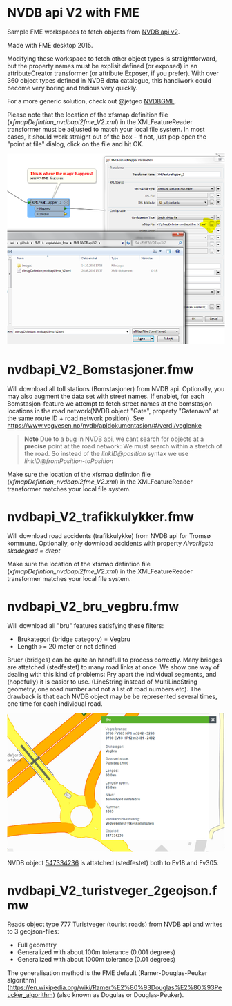 NVDB api V2 with FME
===============
Sample FME workspaces to fetch objects from [NVDB api v2](https://www.vegvesen.no/nvdb/apidokumentasjon/). 

Made with FME desktop 2015.

Modifying these workspace to fetch other object types is straightforward, but the property names must be explisit defined (or exposed) in an attributeCreator transformer (or attribute Exposer, if you prefer). With over 360 object types defined in NVDB data catalogue, this handiwork could become very boring and tedious very quickly. 

For a more generic solution, check out @jetgeo [NVDBGML](https://github.com/jetgeo/NVDBGML/tree/master/FME). 

Please note that the location of the xfsmap definition file (*xfmapDefintion_nvdbapi2fme_V2.xml*) in the XMLFeatureReader transformer must be adjusted to match your local file system. In most cases, it should work straight out of the box - if not, just pop open the "point at file" dialog, click on the file and hit OK.

![Locate xfmapfile in XML Feature M](/images/locate_xfmapfile.PNG)
 

# nvdbapi_V2_Bomstasjoner.fmw 

Will download all toll stations (Bomstasjoner) from NVDB api. Optionally, you may also augment the data set with street names. If enablet, for each Bomstasjon-feature we attempt to fetch street names at the bomstasjon locations in the road network(NVDB object "Gate", property "Gatenavn" at the same route ID + road network position). See https://www.vegvesen.no/nvdb/apidokumentasjon/#/verdi/veglenke 

> **Note** Due to a bug in NVDB api, we cant search for objects at a **precise** point at the road network: We must search within a stretch of the road. So instead of the _linkID@position_ syntax we  use _linkID@fromPosition-toPosition_ 
 

Make sure the location of the xfsmap defintion file (*xfmapDefintion_nvdbapi2fme_V2.xml*) in the XMLFeatureReader transformer matches your local file system. 


# nvdbapi_V2_trafikkulykker.fmw 

Will download road accidents (trafikkulykke) from NVDB api for Tromsø kommune. Optionally, only download accidents with property  _Alvorligste skadegrad = drept_

Make sure the location of the xfsmap defintion file (*xfmapDefintion_nvdbapi2fme_V2.xml*) in the XMLFeatureReader transformer matches your local file system. 


# nvdbapi_V2_bru_vegbru.fmw 

Will download all "bru" features satisfying these filters: 
* Brukategori (bridge category) = Vegbru 
* Length >= 20 meter or not defined

Bruer (bridges) can be quite an handfull to process correctly. Many bridges are attatched (stedfestet) to many road links at once. We show one way of dealing with this kind of problems: Pry apart the individual segments, and (hopefully) it is easier to use. (LineString instead of MultiLineString geometry, one road number and not a list of road numbers etc). The drawback is that each NVDB object may be be represented several times, one time for each individual road. 

![Example of NVDB bru attatched to multiple roads](/images/bru-multippelstedfesting.png)

NVDB object [547334236](https://www.vegvesen.no/nvdb/api/v2/vegobjekter/60/547334236.xml) is attatched (stedfestet) both to Ev18 and Fv305. 

# nvdbapi_V2_turistveger_2geojson.fmw 

Reads object type 777 Turistveger (tourist roads) from NVDB api and writes to 3 geojson-files: 
 * Full geometry 
 * Generalized with about 100m tolerance (0.001 degrees)
 * Generalized with about 1000m tolerance (0.01 degrees)
 
The generalisation method is the FME default [Ramer-Douglas-Peuker algorithm] (https://en.wikipedia.org/wiki/Ramer%E2%80%93Douglas%E2%80%93Peucker_algorithm) (also known as Dogulas or Douglas-Peuker). 

